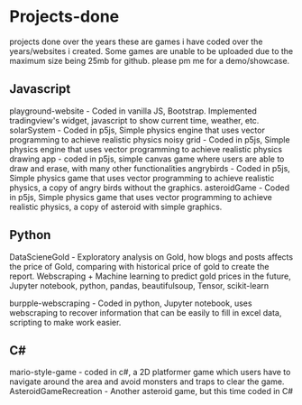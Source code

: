 # Projects-done
projects done over the years
these are games i have coded over the years/websites i created. 
Some games are unable to be uploaded due to the maximum size being 25mb for github. please pm me for a demo/showcase.

Javascript 
-------------------------------------
playground-website - Coded in vanilla JS, Bootstrap. Implemented tradingview's widget, javascript to show current time, weather, etc.
solarSystem - Coded in p5js, Simple physics engine that uses vector programming to achieve realistic physics
noisy grid - Coded in p5js, Simple physics engine that uses vector programming to achieve realistic physics
drawing app - coded in p5js, simple canvas game where users are able to draw and erase, with many other functionalities
angrybirds - Coded in p5js, Simple physics game that uses vector programming to achieve realistic physics, a copy of angry birds without the graphics.
asteroidGame - Coded in p5js, Simple physics game that uses vector programming to achieve realistic physics, a copy of asteroid with simple graphics.

Python
-------------------------------------
DataScieneGold - Exploratory analysis on Gold, how blogs and posts affects the price of Gold, comparing with historical price of gold to create the report. Webscraping + Machine learning to predict gold prices in the future, Jupyter notebook, python, pandas, beautifulsoup, Tensor, scikit-learn

burpple-webscraping - Coded in python, Jupyter notebook, uses webscraping to recover information that can be easily to fill in excel data, scripting to make work easier.

C#
-------------------------------------
mario-style-game - coded in c#, a 2D platformer game which users have to navigate around the area and avoid monsters and traps to clear the game.
AsteroidGameRecreation - Another asteroid game, but this time coded in C#
